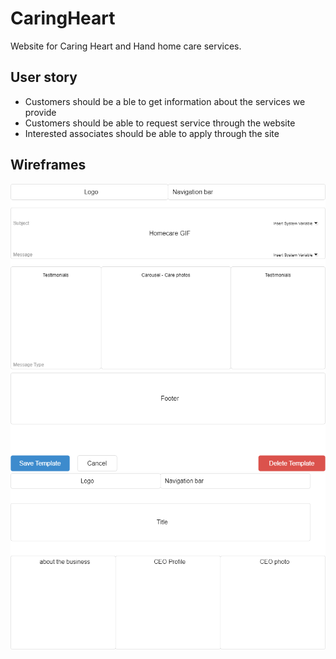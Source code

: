 # CaringHeart
Website for Caring Heart and Hand home care services.

## User story
* Customers should be a ble to get information about the services we provide
* Customers should be able to request service through the website
* Interested associates should be able to apply through the site

## Wireframes

![Home page](https://github.com/kolinzo1/CaringHeart/blob/main/Images/CaringHeart_wireframe-Home%20page.drawio.png)
![About](https://github.com/kolinzo1/CaringHeart/blob/main/Images/CaringHeart_wireframe-About.drawio.png)
